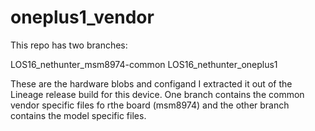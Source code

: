 # oneplus1_vendor

This repo has two branches:

 LOS16_nethunter_msm8974-common
 LOS16_nethunter_oneplus1

These are the hardware blobs and configand I extracted it out of the Lineage release build for this device. One branch contains the common vendor specific files fo rthe board (msm8974) and the other branch contains the model specific files.
